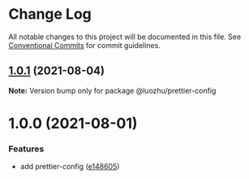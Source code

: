 # Change Log

All notable changes to this project will be documented in this file.
See [Conventional Commits](https://conventionalcommits.org) for commit guidelines.

## [1.0.1](https://github.com/youngjuning/luozhu/compare/@luozhu/prettier-config@1.0.0...@luozhu/prettier-config@1.0.1) (2021-08-04)

**Note:** Version bump only for package @luozhu/prettier-config





# 1.0.0 (2021-08-01)


### Features

* add prettier-config ([e148605](https://github.com/youngjuning/luozhu/commit/e148605e58e4eecc6c8bea092d833c2a24d4f255))
